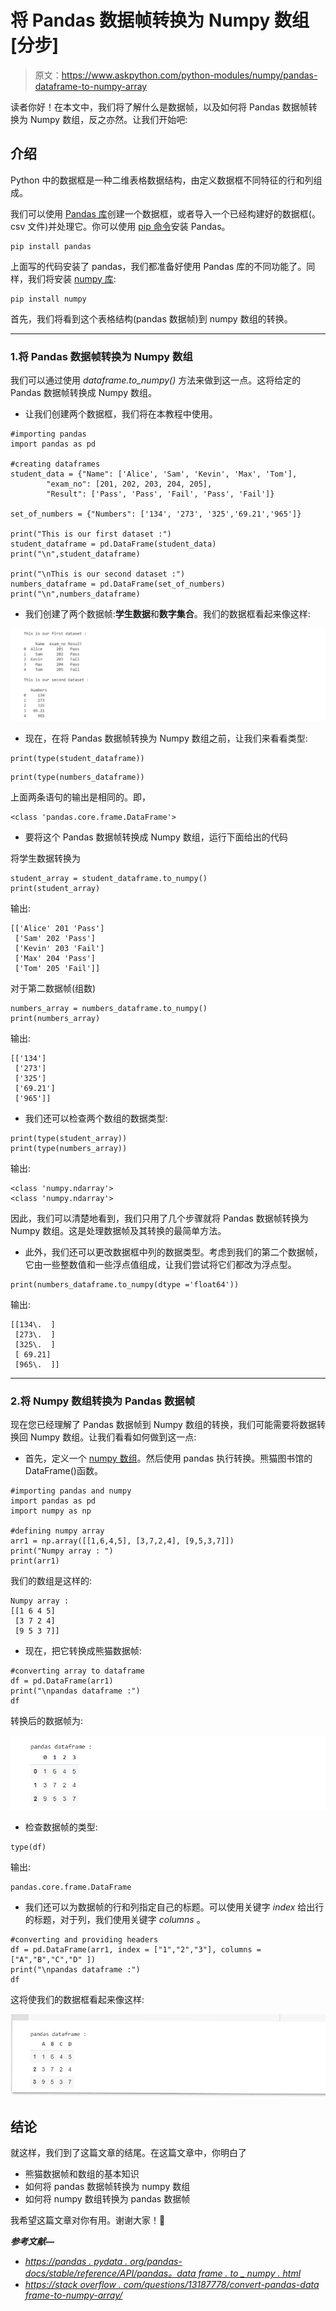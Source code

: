 # 将 Pandas 数据帧转换为 Numpy 数组[分步]

> 原文：<https://www.askpython.com/python-modules/numpy/pandas-dataframe-to-numpy-array>

读者你好！在本文中，我们将了解什么是数据帧，以及如何将 Pandas 数据帧转换为 Numpy 数组，反之亦然。让我们开始吧:

## 介绍

Python 中的数据框是一种二维表格数据结构，由定义数据框不同特征的行和列组成。

我们可以使用 [Pandas 库](https://www.askpython.com/python-modules/pandas/python-pandas-module-tutorial)创建一个数据框，或者导入一个已经构建好的数据框(。csv 文件)并处理它。你可以使用 [pip 命令](https://www.askpython.com/python-modules/python-pip)安装 Pandas。

```
pip install pandas

```

上面写的代码安装了 pandas，我们都准备好使用 Pandas 库的不同功能了。同样，我们将安装 [numpy 库](https://www.askpython.com/python-modules/numpy/python-numpy-arrays):

```
pip install numpy

```

首先，我们将看到这个表格结构(pandas 数据帧)到 numpy 数组的转换。

* * *

### 1.将 Pandas 数据帧转换为 Numpy 数组

我们可以通过使用 *dataframe.to_numpy()* 方法来做到这一点。这将给定的 Pandas 数据帧转换成 Numpy 数组。

*   让我们创建两个数据框，我们将在本教程中使用。

```
#importing pandas
import pandas as pd

#creating dataframes
student_data = {"Name": ['Alice', 'Sam', 'Kevin', 'Max', 'Tom'],
        "exam_no": [201, 202, 203, 204, 205],
        "Result": ['Pass', 'Pass', 'Fail', 'Pass', 'Fail']}

set_of_numbers = {"Numbers": ['134', '273', '325','69.21','965']}

print("This is our first dataset :")
student_dataframe = pd.DataFrame(student_data)
print("\n",student_dataframe)

print("\nThis is our second dataset :")
numbers_dataframe = pd.DataFrame(set_of_numbers)
print("\n",numbers_dataframe)

```

*   我们创建了两个数据帧:**学生数据**和**数字集合**。我们的数据框看起来像这样:

![Dataframes](img/b0cbc150859b11ab4ca2a9859f3d5654.png)

*   现在，在将 Pandas 数据帧转换为 Numpy 数组之前，让我们来看看类型:

```
print(type(student_dataframe))

```

```
print(type(numbers_dataframe))

```

上面两条语句的输出是相同的。即，

```
<class 'pandas.core.frame.DataFrame'>

```

*   要将这个 Pandas 数据帧转换成 Numpy 数组，运行下面给出的代码

将学生数据转换为

```
student_array = student_dataframe.to_numpy()
print(student_array)

```

输出:

```
[['Alice' 201 'Pass']
 ['Sam' 202 'Pass']
 ['Kevin' 203 'Fail']
 ['Max' 204 'Pass']
 ['Tom' 205 'Fail']]

```

对于第二数据帧(组数)

```
numbers_array = numbers_dataframe.to_numpy()
print(numbers_array)

```

输出:

```
[['134']
 ['273']
 ['325']
 ['69.21']
 ['965']]

```

*   我们还可以检查两个数组的数据类型:

```
print(type(student_array))
print(type(numbers_array))

```

输出:

```
<class 'numpy.ndarray'>
<class 'numpy.ndarray'>

```

因此，我们可以清楚地看到，我们只用了几个步骤就将 Pandas 数据帧转换为 Numpy 数组。这是处理数据帧及其转换的最简单方法。

*   此外，我们还可以更改数据框中列的数据类型。考虑到我们的第二个数据帧，它由一些整数值和一些浮点值组成，让我们尝试将它们都改为浮点型。

```
print(numbers_dataframe.to_numpy(dtype ='float64'))

```

输出:

```
[[134\.  ]
 [273\.  ]
 [325\.  ]
 [ 69.21]
 [965\.  ]]

```

* * *

### 2.将 Numpy 数组转换为 Pandas 数据帧

现在您已经理解了 Pandas 数据帧到 Numpy 数组的转换，我们可能需要将数据转换回 Numpy 数组。让我们看看如何做到这一点:

*   首先，定义一个 [numpy 数组](https://www.askpython.com/python-modules/numpy/python-numpy-arrays)。然后使用 pandas 执行转换。熊猫图书馆的 DataFrame()函数。

```
#importing pandas and numpy
import pandas as pd
import numpy as np

#defining numpy array 
arr1 = np.array([[1,6,4,5], [3,7,2,4], [9,5,3,7]])
print("Numpy array : ")
print(arr1)

```

我们的数组是这样的:

```
Numpy array : 
[[1 6 4 5]
 [3 7 2 4]
 [9 5 3 7]]

```

*   现在，把它转换成熊猫数据帧:

```
#converting array to dataframe
df = pd.DataFrame(arr1)
print("\npandas dataframe :")
df

```

转换后的数据帧为:

![Pandas Dataframe to Numpy Array](img/166cd015b2b81693e82fbe7576a58b27.png)

*   检查数据帧的类型:

```
type(df)

```

输出:

```
pandas.core.frame.DataFrame

```

*   我们还可以为数据帧的行和列指定自己的标题。可以使用关键字 *index* 给出行的标题，对于列，我们使用关键字 *columns* 。

```
#converting and providing headers
df = pd.DataFrame(arr1, index = ["1","2","3"], columns = ["A","B","C","D" ])
print("\npandas dataframe :")
df

```

这将使我们的数据框看起来像这样:

![Pandas Dataframe to Numpy Array](img/18e5a8e84aa8f53b457f581228c2d4b0.png)

## 结论

就这样，我们到了这篇文章的结尾。在这篇文章中，你明白了

*   熊猫数据帧和数组的基本知识
*   如何将 pandas 数据帧转换为 numpy 数组
*   如何将 numpy 数组转换为 pandas 数据帧

我希望这篇文章对你有用。谢谢大家！🙂

***参考文献—***

*   *[https://pandas . pydata . org/pandas-docs/stable/reference/API/pandas。data frame . to _ numpy . html](https://pandas.pydata.org/pandas-docs/stable/reference/api/pandas.DataFrame.to_numpy.html)*
*   [*https://stack overflow . com/questions/13187778/convert-pandas-data frame-to-numpy-array/*](https://stackoverflow.com/questions/13187778/convert-pandas-dataframe-to-numpy-array/)